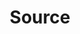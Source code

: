 ---
content-type: "api-object"
endpoint: "sources"

title: "Source"
description: "Sources are the databases, APIs, and other data applications that Stitch replicates data from. Sources can be retrieved in a list or individually by ID."
endpoint-url: "/sources"
version: "4"

object-attributes:
  - name: "id"
    type: "integer"
    description: "The unique identifier for this source."

  - name: "created_at"
    type: "timestamp"
    description: "The time at which the source object was created."

  - name: "deleted_at"
    type: "timestamp"
    description: "The time at which the source object was deleted."

  - name: "display_name"
    type: "string"
    description: "The display name of the source connection."

  - name: "name"
    type: "string"
    description: |
      The name of the source connection, dynamically generated from `display_name`. The `name` corresponds to the schema name (for Postgres, Redshift, and Panoply destinations) or data set name (for BigQuery destinations) that the data from this source will be loaded into.

      Names must:
        - Contain only lowercase alphanumerics and underscores
        - Be unique within each Stitch client account

  - name: "paused_at"
    type: "timestamp"
    description: "If the connection was paused by the user, the time the pause began. Otherwise, or if the connection is active, this will be null."

  - name: "properties"
    type: "source form properties object"
    url: "{{ page.anchors.form-properties.source-forms.section }}"
    description: "The properties required to configure this source."

  - name: "report_card"
    type: "report card object"
    url: "{{ page.anchors.data-structures.report-cards }}"
    description: "A description of the source's configuration state."

  - name: "stitch_client_id"
    type: "integer"
    description: "The ID of the Stitch client account."

  - name: "system_paused_at"
    type: "timestamp"
    description: "If the connection was paused by the system, the time the pause began. Otherwise, or if the connection is active, this will be null."

  - name: "type"
    type: "string"
    description: "The source type."

  - name: "updated_at"
    type: "timestamp"
    description: "The time at which the object was last updated."
---